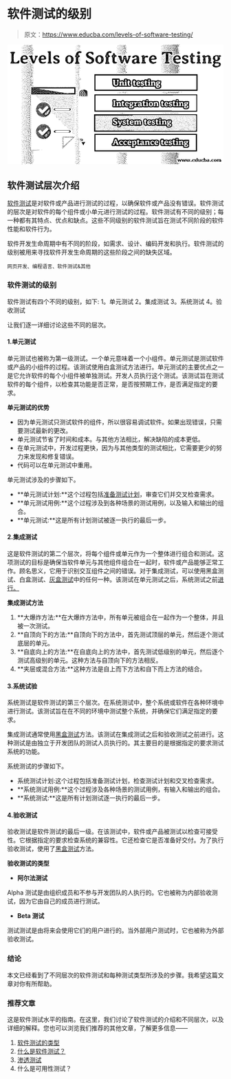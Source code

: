# 软件测试的级别

> 原文：<https://www.educba.com/levels-of-software-testing/>

![Levels of Software Testing](img/a003e4f8403b9b129a5daea0738dedbb.png)



## 软件测试层次介绍

[软件测试](https://www.educba.com/what-is-software-testing/)是对软件或产品进行测试的过程，以确保软件或产品没有错误。软件测试的层次是对软件的每个组件或小单元进行测试的过程。软件测试有不同的级别；每一种都有其特点、优点和缺点。这些不同级别的软件测试旨在测试不同阶段的软件性能和软件行为。

软件开发生命周期中有不同的阶段，如需求、设计、编码开发和执行。软件测试的级别被用来寻找软件开发生命周期的这些阶段之间的缺失区域。

<small>网页开发、编程语言、软件测试&其他</small>

### 软件测试的级别

软件测试有四个不同的级别，如下:
1。单元测试
2。集成测试
3。系统测试
4。验收测试

让我们逐一详细讨论这些不同的层次。

#### 1.单元测试

单元测试也被称为第一级测试。一个单元意味着一个小组件。单元测试是测试软件或产品的小组件的过程。该测试使用白盒测试方法进行。单元测试的主要优点之一是它允许软件的每个小组件被单独测试。开发人员执行这个测试。该测试旨在测试软件的每个组件，以检查其功能是否正常，是否按预期工作，是否满足指定的要求。

**单元测试的优势**

*   因为单元测试只测试软件的组件，所以很容易调试软件。如果出现错误，只需要测试最新的更改。
*   单元测试节省了时间和成本。与其他方法相比，解决缺陷的成本更低。
*   在单元测试中，开发过程更快，因为与其他类型的测试相比，它需要更少的努力来发现和修复错误。
*   代码可以在单元测试中重用。

单元测试涉及的步骤如下。

*   **单元测试计划:**这个过程包括[准备测试计划](https://www.educba.com/test-plan-template/)，审查它们并交叉检查需求。
*   **单元测试用例:**这个过程涉及到各种场景的测试用例，以及输入和输出的组合。
*   **单元测试:**这是所有计划测试被逐一执行的最后一步。

#### 2.集成测试

这是软件测试的第二个层次，将每个组件或单元作为一个整体进行组合和测试。这项测试的目标是确保当软件单元与其他组件组合在一起时，软件或产品能够正常工作。顾名思义，它用于识别交互组件之间的错误。对于集成测试，可以使用黑盒测试、白盒测试、[灰盒测试](https://www.educba.com/grey-box-testing/)中的任何一种。该测试在单元测试之后，系统测试之前[进行。](https://www.educba.com/unit-testing/)

**集成测试方法**

1.  **大爆炸方法:**在大爆炸方法中，所有单元被组合在一起作为一个整体，并且被一次测试。
2.  **自顶向下的方法:**自顶向下的方法中，首先测试顶层的单元，然后逐个测试底层的单元。
3.  **自底向上的方法:**在自底向上的方法中，首先测试低级别的单元，然后逐个测试高级别的单元。这种方法与自顶向下的方法相反。
4.  **夹层或混合方法:**这种方法是自上而下方法和自下而上方法的结合。

#### 3.系统试验

系统测试是软件测试的第三个层次。在系统测试中，整个系统或软件在各种环境中进行测试。该测试旨在在不同的环境中测试整个系统，并确保它们满足指定的要求。

集成测试通常使用[黑盒测试](https://www.educba.com/black-box-testing/)方法。该测试在集成测试之后和验收测试之前进行。这种测试是由独立于开发团队的测试人员执行的。其主要目的是根据指定的要求测试系统的功能。

系统测试的步骤如下。

*   系统测试计划:这个过程包括准备测试计划，检查测试计划和交叉检查需求。
*   **系统测试用例:**这个过程涉及各种场景的测试用例，有输入和输出的组合。
*   **系统测试:**这是所有计划测试逐一执行的最后一步。

#### 4.验收测试

验收测试是软件测试的最后一级。在该测试中，软件或产品被测试以检查可接受性。它根据指定的要求检查系统的兼容性。它还检查它是否准备好交付。为了执行验收测试，使用了[黑盒测试](https://www.educba.com/black-box-testing-techniques/)方法。

**验收测试的类型**

*   **阿尔法测试**

Alpha 测试是由组织成员和不参与开发团队的人执行的。它也被称为内部验收测试，因为它由自己的成员进行测试。

*   **Beta 测试**

测试测试是由将来会使用它们的用户进行的。当外部用户测试时，它也被称为外部验收测试。

### 结论

本文已经看到了不同层次的软件测试和每种测试类型所涉及的步骤。我希望这篇文章对你有所帮助。

### 推荐文章

这是软件测试水平的指南。在这里，我们讨论了软件测试的介绍和不同层次，以及详细的解释。您也可以浏览我们推荐的其他文章，了解更多信息——

1.  [软件测试的类型](https://www.educba.com/types-of-software-testing/)
2.  [什么是软件测试？](https://www.educba.com/what-is-software-testing/)
3.  [渗透测试](https://www.educba.com/penetration-testing/)
4.  什么是可用性测试？





